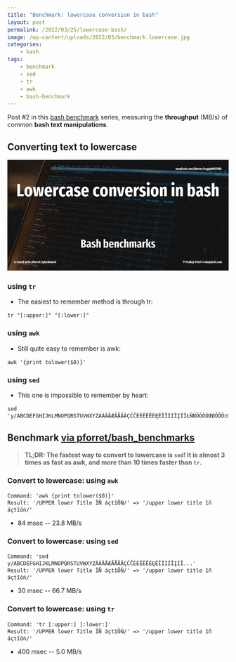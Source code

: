 ```yaml
---
title: "Benchmark: lowercase conversion in bash"
layout: post
permalink: /2022/03/25/lowercase-bash/
image: /wp-content/uploads/2022/03/benchmark.lowercase.jpg
categories:
    - bash
tags:
    - benchmark
    - sed
    - tr
    - awk
    - bash-benchmark
---
```

Post #2 in this [bash benchmark](/tag/bash-benchmark/) series,
measuring the **throughput** (MB/s) of common **bash text manipulations**.

## Converting text to lowercase

![Bash benchmarks](/wp-content/uploads/2022/03/benchmark.lowercase.jpg)

### using `tr` 
* The easiest to remember method is through tr: 
```shell
tr "[:upper:]" "[:lower:]"
```

### using `awk`
* Still quite easy to remember is awk: 
```shell
awk '{print tolower($0)}'
```

### using `sed`
* This one is impossible to remember by heart:
```shell
sed 'y/ABCDEFGHIJKLMNOPQRSTUVWXYZÀÁÂÄÆÃÅĀǍÇĆČÈÉÊËĒĖĘĚÎÏÍÍĪĮÌǏŁÑŃÔÖÒÓŒØŌǑÕẞŚŠÛÜǓÙǕǗǙǛÚŪŸŽŹŻ/abcdefghijklmnopqrstuvwxyzàáâäæãåāǎçćčèéêëēėęěîïííīįìǐłñńôöòóœøōǒõßśšûüǔùǖǘǚǜúūÿžźż/'
```
## Benchmark [via pforret/bash_benchmarks](https://github.com/pforret/bash_benchmarks)

> **TL;DR: The fastest way to convert to lowercase is `sed`!
> It is almost 3 times as fast as awk, and more than 10 times faster than `tr`.**

### Convert to lowercase: using `awk`
```
Command: 'awk {print tolower($0)}'
Result: '/UPPER lower Title ÎÑ áçtîÔŃ/' => '/upper lower title îñ áçtîôń/'
```
* 84 msec -- 23.8 MB/s

### Convert to lowercase: using `sed`
```
Command: 'sed y/ABCDEFGHIJKLMNOPQRSTUVWXYZÀÁÂÄÆÃÅĀǍÇĆČÈÉÊËĒĖĘĚÎÏÍÍĪĮÌǏ...'
Result: '/UPPER lower Title ÎÑ áçtîÔŃ/' => '/upper lower title îñ áçtîôń/'
```
* 30 msec -- 66.7 MB/s

### Convert to lowercase: using `tr`
```
Command: 'tr [:upper:] [:lower:]'
Result: '/UPPER lower Title ÎÑ áçtîÔŃ/' => '/upper lower title îñ áçtîôń/'
```
* 400 msec -- 5.0 MB/s
